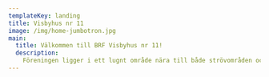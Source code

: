 ```yaml
---
templateKey: landing
title: Visbyhus nr 11
image: /img/home-jumbotron.jpg
main:
  title: Välkommen till BRF Visbyhus nr 11!
  description:
    Föreningen ligger i ett lugnt område nära till både strövområden och stan. Det finns 171 lägenheter, från ettor till femmor, i husen som är byggda 1963.
---
```

